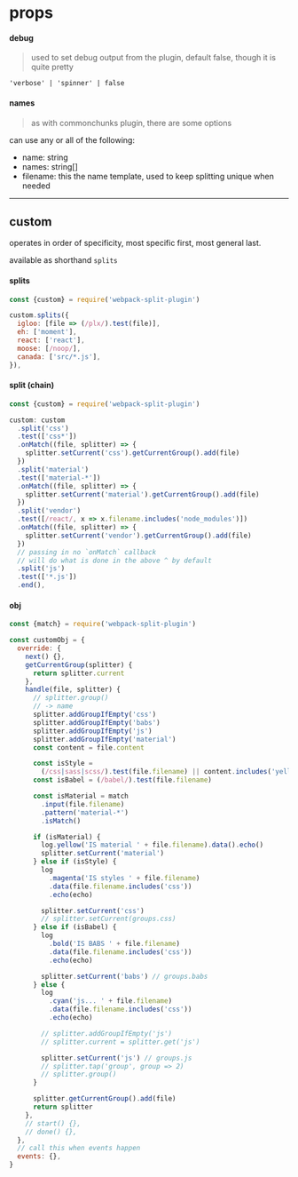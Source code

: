 
# props

#### debug

> used to set debug output from the plugin, default false, though it is quite pretty

`'verbose' | 'spinner' | false`

#### names  

> as with commonchunks plugin, there are some options

can use any or all of the following:
- name: string
- names: string[]
- filename: this the name template, used to keep splitting unique when needed

-----

## custom

operates in order of specificity, most specific first, most general last.

available as shorthand `splits`

#### splits

```js
const {custom} = require('webpack-split-plugin')

custom.splits({
  igloo: [file => (/plx/).test(file)],
  eh: ['moment'],
  react: ['react'],
  moose: [/noop/],
  canada: ['src/*.js'],
}),
```

#### split (chain)
```js
const {custom} = require('webpack-split-plugin')

custom: custom
  .split('css')
  .test(['css*'])
  .onMatch((file, splitter) => {
    splitter.setCurrent('css').getCurrentGroup().add(file)
  })
  .split('material')
  .test(['material-*'])
  .onMatch((file, splitter) => {
    splitter.setCurrent('material').getCurrentGroup().add(file)
  })
  .split('vendor')
  .test([/react/, x => x.filename.includes('node_modules')])
  .onMatch((file, splitter) => {
    splitter.setCurrent('vendor').getCurrentGroup().add(file)
  })
  // passing in no `onMatch` callback
  // will do what is done in the above ^ by default
  .split('js')
  .test(['*.js'])
  .end(),
```

#### obj
```js
const {match} = require('webpack-split-plugin')

const customObj = {
  override: {
    next() {},
    getCurrentGroup(splitter) {
      return splitter.current
    },
    handle(file, splitter) {
      // splitter.group()
      // -> name
      splitter.addGroupIfEmpty('css')
      splitter.addGroupIfEmpty('babs')
      splitter.addGroupIfEmpty('js')
      splitter.addGroupIfEmpty('material')
      const content = file.content

      const isStyle =
        (/css|sass|scss/).test(file.filename) || content.includes('yellow')
      const isBabel = (/babel/).test(file.filename)

      const isMaterial = match
        .input(file.filename)
        .pattern('material-*')
        .isMatch()

      if (isMaterial) {
        log.yellow('IS material ' + file.filename).data().echo()
        splitter.setCurrent('material')
      } else if (isStyle) {
        log
          .magenta('IS styles ' + file.filename)
          .data(file.filename.includes('css'))
          .echo(echo)

        splitter.setCurrent('css')
        // splitter.setCurrent(groups.css)
      } else if (isBabel) {
        log
          .bold('IS BABS ' + file.filename)
          .data(file.filename.includes('css'))
          .echo(echo)

        splitter.setCurrent('babs') // groups.babs
      } else {
        log
          .cyan('js... ' + file.filename)
          .data(file.filename.includes('css'))
          .echo(echo)

        // splitter.addGroupIfEmpty('js')
        // splitter.current = splitter.get('js')

        splitter.setCurrent('js') // groups.js
        // splitter.tap('group', group => 2)
        // splitter.group()
      }

      splitter.getCurrentGroup().add(file)
      return splitter
    },
    // start() {},
    // done() {},
  },
  // call this when events happen
  events: {},
}
```
